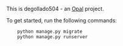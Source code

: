 This is degollado504 - an [Opal](https://github.com/openhealthcare/opal) project.

To get started, run the following commands:

```
    python manage.py migrate
    python manage.py runserver
```